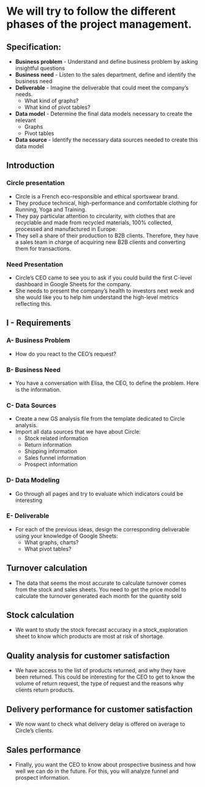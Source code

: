 # We will try to follow the different phases of the project management.

## Specification:
- **Business problem** - Understand and define business problem by asking insightful questions
- **Business need** - Listen to the sales department, define and identify the business need
- **Deliverable** - Imagine the deliverable that could meet the company’s needs.
  - What kind of graphs?
  - What kind of pivot tables?
- **Data model** - Determine the final data models necessary to create the relevant
  - Graphs
  - Pivot tables
- **Data source** - Identify the necessary data sources needed to create this data model

## Introduction
### Circle presentation
- Circle is a French eco-responsible and ethical sportswear brand.
- They produce technical, high-performance and comfortable clothing for Running, Yoga and Training.
- They pay particular attention to circularity, with clothes that are recyclable and made from recycled materials, 100% collected, processed and manufactured in Europe.
- They sell a share of their production to B2B clients. Therefore, they have a sales team in charge of acquiring new B2B clients and converting them for transactions.

### Need Presentation
- Circle’s CEO came to see you to ask if you could build the first C-level dashboard in Google Sheets for the company.
- She needs to present the company’s health to investors next week and she would like you to help him understand the high-level metrics reflecting this.

## I - Requirements
### A- Business Problem
- How do you react to the CEO’s request?

### B- Business Need
- You have a conversation with Elisa, the CEO, to define the problem. Here is the information.

### C- Data Sources
- Create a new GS analysis file from the template dedicated to Circle analysis.
- Import all data sources that we have about Circle:
  - Stock related information
  - Return information
  - Shipping information
  - Sales funnel information
  - Prospect information

### D- Data Modeling
- Go through all pages and try to evaluate which indicators could be interesting

### E- Deliverable
- For each of the previous ideas, design the corresponding deliverable using your knowledge of Google Sheets:
  - What graphs, charts?
  - What pivot tables?

## Turnover calculation
- The data that seems the most accurate to calculate turnover comes from the stock and sales sheets. You need to get the price model to calculate the turnover generated each month for the quantity sold

## Stock calculation
- We want to study the stock forecast accuracy in a stock_exploration sheet to know which products are most at risk of shortage.

## Quality analysis for customer satisfaction
- We have access to the list of products returned, and why they have been returned. This could be interesting for the CEO to get to know the volume of return request, the type of request and the reasons why clients return products.

## Delivery performance for customer satisfaction
- We now want to check what delivery delay is offered on average to Circle’s clients.

## Sales performance
- Finally, you want the CEO to know about prospective business and how well we can do in the future. For this, you will analyze funnel and prospect information.
